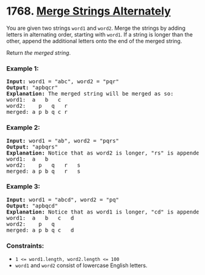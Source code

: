 # 1768. [Merge Strings Alternately](https://leetcode.com/problems/merge-strings-alternately/?envType=study-plan-v2&id=leetcode-75)

You are given two strings `word1` and `word2`. Merge the strings by adding letters in alternating order, starting with `word1`. If a string is longer than the other, append the additional letters onto the end of the merged string.

Return _the merged string_.

### **Example 1:**

<pre>
<strong>Input:</strong> word1 = "abc", word2 = "pqr"
<strong>Output:</strong> "apbqcr"
<strong>Explanation:</strong> The merged string will be merged as so:
word1:  a   b   c
word2:    p   q   r
merged: a p b q c r
</pre>

### **Example 2:**

<pre>
<strong>Input:</strong> word1 = "ab", word2 = "pqrs"
<strong>Output:</strong> "apbqrs"
<strong>Explanation:</strong> Notice that as word2 is longer, "rs" is appended to the end.
word1:  a   b 
word2:    p   q   r   s
merged: a p b q   r   s
</pre>

### **Example 3:**

<pre>
<strong>Input:</strong> word1 = "abcd", word2 = "pq"
<strong>Output:</strong> "apbqcd"
<strong>Explanation:</strong> Notice that as word1 is longer, "cd" is appended to the end.
word1:  a   b   c   d
word2:    p   q 
merged: a p b q c   d
</pre>

### **Constraints:**

- `1 <= word1.length, word2.length <= 100`
- `word1` and `word2` consist of lowercase English letters.
